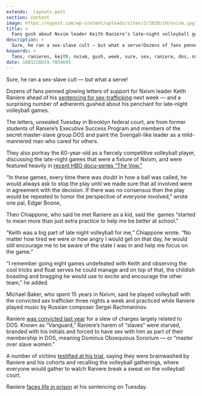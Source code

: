 ```yaml
--- 
extends: _layouts.post 
section: content 
image: https://nypost.com/wp-content/uploads/sites/2/2020/10/nxivm.jpg?quality=90&strip=all&w=1200 
title: > 
  Fans gush about Nxvim leader Keith Raniere’s late-night volleyball games in bid for leniency 
description: > 
  Sure, he ran a sex-slave cult — but what a serve!Dozens of fans penned glowing letters of support for Nxivm leader Keith Raniere ahead of his sentencing for sex-trafficking next week — and a surprising number of adherents gushed about his penchant for late-night volleyball games.Michael Baker, who spent 15 years in Nxivm, said he played volleyball with the convicted sex trafficker three nights a week and practiced while Raniere played music by Russian composer Sergei Rachmaninov.Raniere was convicted last year for a slew of charges largely related to DOS.Raniere faces life in prison at his sentencing on Tuesday. 
keywords: > 
  fans, ranieres, keith, nxivm, gush, week, sure, sex, raniere, dos, nxvim, wrote, games, sentencing, leniency, leader, latenight, volleyball 
date: 1603228029.7854695 
--- 
```

<div><p>Sure, he ran a sex-slave cult &#8212; but what a serve!</p>
<p>Dozens of fans penned glowing letters of support for Nxivm leader Keith Raniere ahead of his <a href="https://nypost.com/2020/10/20/nxivm-cult-leader-keith-raniere-demands-new-trial/">sentencing for sex-trafficking</a> next week &#8212; and a surprising number of adherents gushed about his penchant for late-night volleyball games.</p>
<p>The letters, unsealed Tuesday in Brooklyn federal court, are from former students of Raniere&#8217;s Executive Success Program and members of the secret master-slave group DOS and paint the Svengali-like leader as a mild-mannered man who cared for others.</p>
<p>They also portray the 60-year-old as a fiercely competitive volleyball player, discussing the late-night games that were a fixture of Nxivm, and were featured heavily in <a href="https://nypost.com/2020/08/19/the-vow-offers-horrific-look-at-nxivm-sex-cult-that-branded-women/">recent HBO docu-series &#8220;The Vow.&#8221;</a></p>
<p>&#8220;In these games, every time there was doubt in how a ball was called, he would always ask to stop the play until we made sure that all involved were in agreement with the decision. If there was no consensus then the play would be repeated to honor the perspective of everyone involved,&#8221; wrote one pal, Edgar Boone,</p>
<p>Theo Chiappone, who said he met Raniere as a kid, said the&#160; games &#8220;started to mean more than just extra practice to help me be better at school.&#8221;</p>
<p>&#8220;Keith was a big part of late night volleyball for me,&#8221; Chiappone wrote. &#8220;No matter how tired we were or how angry I would get on that day, he would still encourage me to be aware of the state I was in and help me focus on the game.&#8221;</p>
<p>&#8220;I remember going eight games undefeated with Keith and observing the cool tricks and float serves he could manage and on top of that, the childish boasting and bragging he would use to excite and encourage the other team,&#8221; he added.</p>
<p>Michael Baker, who spent 15 years in Nxivm, said he played volleyball with the convicted sex trafficker three nights a week and practiced while Raniere played music by Russian composer Sergei Rachmaninov.</p>
<p>Raniere <a href="https://nypost.com/2019/06/19/jurors-reach-verdict-in-nxivm-sex-cult-leader-keith-ranieres-trial/">was convicted last year</a> for a slew of charges largely related to DOS. Known as &#8220;Vanguard,&#8221; Raniere&#8217;s harem of &#8220;slaves&#8221; were starved, branded with his initials and forced to have sex with him as part of their membership in DOS, meaning Dominus Obsequious Sororium &#8212; or &#8220;master over slave women.&#8221;</p>
<p>A number of victims <a href="https://nypost.com/2019/05/07/nxivm-slave-gives-jurors-look-inside-alleged-sex-cult/">testified at his trial</a>, saying they were brainwashed by Raniere and his cohorts and recalling the volleyball gatherings, where everyone would gather to watch Raniere break a sweat on the volleyball court.</p>
<p>Raniere <a href="https://nypost.com/2020/08/28/nxivm-leader-keith-raniere-should-get-life-in-prison-prosecutors/">faces life in prison</a> at his sentencing on Tuesday.</p>
			</div>